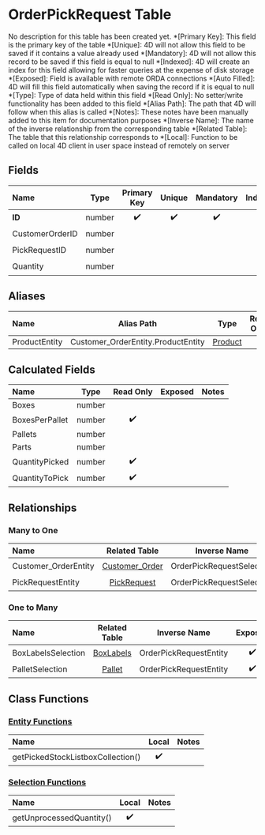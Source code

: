 ﻿# OrderPickRequest Table
No description for this table has been created yet.
*[Primary Key]: This field is the primary key of the table
*[Unique]: 4D will not allow this field to be saved if it contains a value already used
*[Mandatory]: 4D will not allow this record to be saved if this field is equal to null
*[Indexed]: 4D will create an index for this field allowing for faster queries at the expense of disk storage
*[Exposed]: Field is available with remote ORDA connections
*[Auto Filled]: 4D will fill this field automatically when saving the record if it is equal to null
*[Type]: Type of data held within this field
*[Read Only]: No setter/write functionality has been added to this field
*[Alias Path]: The path that 4D will follow when this alias is called
*[Notes]: These notes have been manually added to this item for documentation purposes
*[Inverse Name]: The name of the inverse relationship from the corresponding table
*[Related Table]: The table that this relationship corresponds to
*[Local]: Function to be called on local 4D client in user space instead of remotely on server
## Fields

|Name|Type|Primary Key|Unique|Mandatory|Indexed|Exposed|Auto Filled|Notes|
|:---|:---:|:---:|:---:|:---:|:---:|:---:|:---:|:---:|
|**ID**|number|✔️|✔️|✔️|✔️|✔️|✔️||
|CustomerOrderID|number||||✔️|✔️|||
|PickRequestID|number||||✔️|✔️|||
|Quantity|number|||||✔️|||

## Aliases

|Name|Alias Path|Type|Read Only|Notes|
|:---|:---:|:---:|:---:|:---:|
|ProductEntity|Customer_OrderEntity.ProductEntity|[Product](Product.md)|||

## Calculated Fields

|Name|Type|Read Only|Exposed|Notes|
|:---|:---:|:---:|:---:|:---:|
|Boxes|number||||
|BoxesPerPallet|number|✔️|||
|Pallets|number||||
|Parts|number||||
|QuantityPicked|number|✔️|||
|QuantityToPick|number|✔️|||

## Relationships
### Many to One

|Name|Related Table|Inverse Name|Exposed|Notes|
|:---|:---:|:---:|:---:|:---:|
|Customer_OrderEntity|[Customer_Order](Customer_Order.md)|OrderPickRequestSelection|✔️||
|PickRequestEntity|[PickRequest](PickRequest.md)|OrderPickRequestSelection|✔️||

### One to Many

|Name|Related Table|Inverse Name|Exposed|Notes|
|:---|:---:|:---:|:---:|:---:|
|BoxLabelsSelection|[BoxLabels](BoxLabels.md)|OrderPickRequestEntity|✔️||
|PalletSelection|[Pallet](Pallet.md)|OrderPickRequestEntity|✔️||

## Class Functions

### [Entity Functions](https://github.com/synthotec/SynthoTec-4D/blob/main/Project/Sources/Classes/OrderPickRequestEntity.4dm)

|Name|Local|Notes|
|:---|:---:|:---:|
|getPickedStockListboxCollection()|✔️||

### [Selection Functions](https://github.com/synthotec/SynthoTec-4D/blob/main/Project/Sources/Classes/OrderPickRequestSelection.4dm)

|Name|Local|Notes|
|:---|:---:|:---:|
|getUnprocessedQuantity()|✔️||